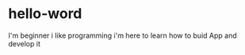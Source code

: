 # hello-word






I'm beginner i like programming i'm here to learn how to buid App and develop it

